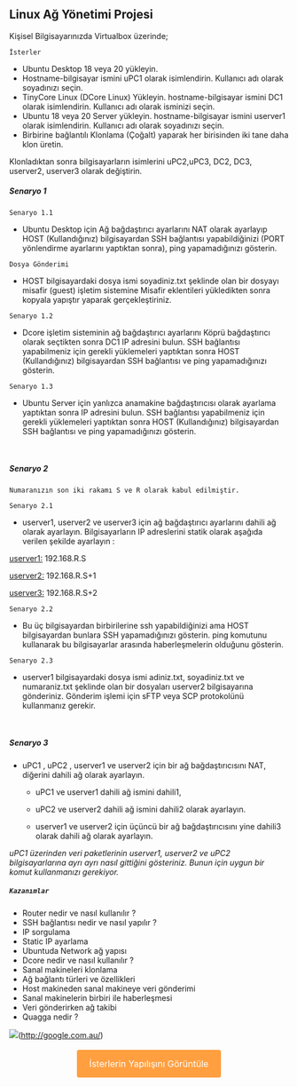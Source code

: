 ## Linux Ağ Yönetimi Projesi

Kişisel Bilgisayarınızda Virtualbox üzerinde; 

<code>İsterler</code>

* Ubuntu Desktop 18 veya 20 yükleyin. 
* Hostname-bilgisayar ismini uPC1 olarak isimlendirin. Kullanıcı adı olarak soyadınızı seçin.
* TinyCore Linux (DCore Linux) Yükleyin. hostname-bilgisayar ismini DC1 olarak isimlendirin. Kullanıcı adı olarak isminizi seçin. 
* Ubuntu 18 veya 20 Server yükleyin. hostname-bilgisayar ismini userver1 olarak isimlendirin. Kullanıcı adı olarak soyadınızı seçin.
* Birbirine bağlantılı Klonlama (Çoğalt) yaparak her birisinden iki tane daha klon üretin.

Klonladıktan sonra bilgisayarların isimlerini uPC2,uPC3, DC2, DC3, userver2, userver3 olarak değiştirin.

<h5>Senaryo 1</h5> 
<code>Senaryo 1.1</code>

* Ubuntu Desktop için Ağ bağdaştırıcı ayarlarını NAT olarak ayarlayıp HOST (Kullandığınız) bilgisayardan SSH bağlantısı yapabildiğinizi (PORT yönlendirme ayarlarını yaptıktan sonra), ping yapamadığınızı gösterin. 

<code>Dosya Gönderimi</code>
* HOST bilgisayardaki dosya ismi soyadiniz.txt şeklinde olan bir dosyayı misafir (guest) işletim sistemine Misafir eklentileri yükledikten sonra kopyala yapıştır yaparak gerçekleştiriniz.

<code>Senaryo 1.2</code>
* Dcore işletim sisteminin ağ bağdaştırıcı ayarlarını Köprü bağdaştırıcı olarak seçtikten sonra DC1 IP adresini bulun. SSH bağlantısı yapabilmeniz için gerekli yüklemeleri yaptıktan sonra HOST (Kullandığınız) bilgisayardan SSH bağlantısı ve ping yapamadığınızı gösterin. 

<code>Senaryo 1.3</code>
* Ubuntu Server için yanlızca anamakine bağdaştırıcısı olarak ayarlama yaptıktan sonra IP adresini bulun. SSH bağlantısı yapabilmeniz için gerekli yüklemeleri yaptıktan sonra HOST (Kullandığınız) bilgisayardan SSH bağlantısı ve ping yapamadığınızı gösterin. 

</br>

<h5>Senaryo 2 </h5>

    Numaranızın son iki rakamı S ve R olarak kabul edilmiştir. 

<code>Senaryo 2.1</code>
* userver1, userver2 ve userver3 için ağ bağdaştırıcı ayarlarını dahili ağ olarak ayarlayın. Bilgisayarların IP adreslerini statik olarak aşağıda verilen şekilde ayarlayın : 

<ins> userver1:</ins> 192.168.R.S

<ins>userver2:</ins> 192.168.R.S+1

<ins>userver3:</ins> 192.168.R.S+2

<code>Senaryo 2.2</code>
* Bu üç bilgisayardan birbirilerine ssh yapabildiğinizi ama HOST bilgisayardan bunlara SSH yapamadığınızı gösterin.  ping komutunu kullanarak bu bilgisayarlar arasında haberleşmelerin olduğunu gösterin.

<code>Senaryo 2.3</code>
* userver1 bilgisayardaki dosya ismi adiniz.txt, soyadiniz.txt ve numaraniz.txt şeklinde olan bir dosyaları userver2 bilgisayarına gönderiniz. Gönderim işlemi için sFTP veya SCP protokolünü kullanmanız gerekir.

</br>

<h5>Senaryo 3</h5> 

* uPC1 , uPC2 , userver1 ve userver2 için bir ağ bağdaştırıcısını NAT, diğerini dahili ağ olarak ayarlayın.

   * uPC1 ve userver1 dahili ağ ismini dahili1, 

   * uPC2 ve userver2 dahili ağ ismini dahili2 olarak ayarlayın.

    * userver1 ve userver2 için üçüncü bir ağ bağdaştırıcısını yine dahili3 olarak dahili ağ olarak ayarlayın.

<i>uPC1 üzerinden veri paketlerinin userver1, userver2 ve uPC2 bilgisayarlarına ayrı ayrı nasıl gittiğini gösteriniz. Bunun için uygun bir komut kullanmanızı gerekiyor.</i>

   



<h5><code>Kazanımlar</code></h5>

*  Router nedir ve nasıl kullanılır ?</br>
*  SSH bağlantısı nedir ve nasıl yapılır ?
*  IP sorgulama 
*  Static IP ayarlama
*  Ubuntuda Network ağ yapısı
*  Dcore nedir ve nasıl kullanılır ?
*  Sanal makineleri klonlama 
*  Ağ bağlantı türleri ve özellikleri
*  Host makineden sanal makineye veri gönderimi
*  Sanal makinelerin birbiri ile haberleşmesi
*  Veri gönderirken ağ takibi
*  Quagga nedir ?

![](https://hayalindekiyasam.files.wordpress.com/2020/07/oldu2.png)(http://google.com.au/)

 <div style="text-align:center;"><a style="background-color: #ff9f40; border: none; color: white; padding: 15px 22px; text-align: center; text-decoration: none; display: inline-block; font-size: 16px; margin: 4px 0px; margin-left: 0px;cursor: pointer; border-radius: 4px;" class="custom-buton" href="https://github.com/melikeoguz/Ubuntu/blob/master/170201028%20Melike%20Oğuz.pdf">İsterlerin Yapılışını Görüntüle</a></div>
